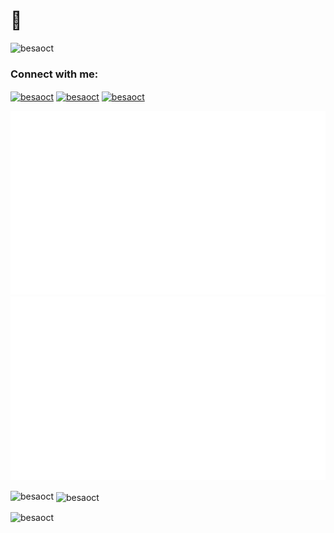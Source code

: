 #  👋

<p align="left"> <img src="https://komarev.com/ghpvc/?username=besaoct&label=Profile%20views&color=0e75b6&style=flat" alt="besaoct" /> </p>

<h3 align="left">Connect with me:</h3>
<p align="left">
<a href="https://twitter.com/besaoct"  target="blank">
 <img align="center" src="https://img.shields.io/badge/X-000000?style=for-the-badge&logo=x&logoColor=white" left="5" alt="besaoct"  /></a>
<a href="https://linkedin.com/in/besaoct" target="blank"><img align="center" src="https://img.shields.io/badge/LinkedIn-0077B5?style=for-the-badge&logo=linkedin&logoColor=white" alt="besaoct" /></a>
<a href="https://www.leetcode.com/besaoct" target="blank"><img align="center" src="https://img.shields.io/badge/-LeetCode-FFA116?style=for-the-badge&logo=LeetCode&logoColor=black" alt="besaoct" /></a>
</p>


<a href="https://github.com/besaoct/github-stats">
<img src="https://github.com/besaoct/github-stats/blob/master/generated/overview.svg#gh-dark-mode-only" />
<img src="https://github.com/besaoct/github-stats/blob/master/generated/languages.svg#gh-dark-mode-only" />
</a>

<p><img align="left" src="https://github-readme-stats.vercel.app/api/top-langs?username=besaoct&show_icons=true&locale=en&layout=compact" alt="besaoct" /></p>

<p>&nbsp;<img align="center" src="https://github-readme-stats.vercel.app/api?username=besaoct&show_icons=true&locale=en" alt="besaoct" /></p>

<p><img align="center" src="https://github-readme-streak-stats.herokuapp.com/?user=besaoct&" alt="besaoct" /></p>

<!--
**besaoct/Besaoct** is a ✨ _special_ ✨ repository because its `README.md` (this file) appears on your GitHub profile.

Here are some ideas to get you started:

- 🔭 I’m currently working on ...
- 🌱 I’m currently learning ...
- 👯 I’m looking to collaborate on ...
- 🤔 I’m looking for help with ...
- 💬 Ask me about ...
- 📫 How to reach me: ...
- 😄 Pronouns: ...
- ⚡ Fun fact: ...
-->
